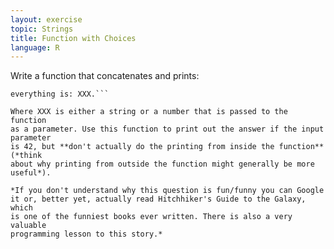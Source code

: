 ```yaml
---
layout: exercise 
topic: Strings
title: Function with Choices
language: R
---
```


Write a function that concatenates and prints:

```The ultimate answer to the ultimate question of life, the universe, and
everything is: XXX.```

Where XXX is either a string or a number that is passed to the function
as a parameter. Use this function to print out the answer if the input parameter 
is 42, but **don't actually do the printing from inside the function** (*think
about why printing from outside the function might generally be more useful*).

*If you don't understand why this question is fun/funny you can Google
it or, better yet, actually read Hitchhiker's Guide to the Galaxy, which
is one of the funniest books ever written. There is also a very valuable
programming lesson to this story.*
